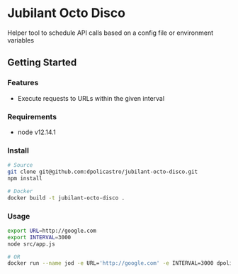 # Jubilant Octo Disco
Helper tool to schedule API calls based on a config file or environment variables

## Getting Started

### Features

- Execute requests to URLs within the given interval

### Requirements
- node v12.14.1

### Install

```sh
# Source
git clone git@github.com:dpolicastro/jubilant-octo-disco.git
npm install

# Docker
docker build -t jubilant-octo-disco .
```

### Usage
```sh
export URL=http://google.com
export INTERVAL=3000
node src/app.js

# OR
docker run --name jod -e URL='http://google.com' -e INTERVAL=3000 dpolicastro/jubilant-octo-disco:latest
```

